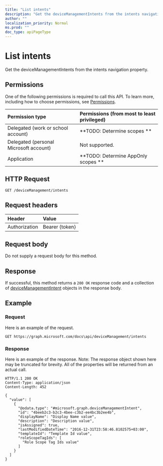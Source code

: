 ```yaml
---
title: "List intents"
description: "Get the deviceManagementIntents from the intents navigation property."
author: ""
localization_priority: Normal
ms.prod: ""
doc_type: apiPageType
---
```


# List intents

Get the deviceManagementIntents from the intents navigation property.

## Permissions
One of the following permissions is required to call this API. To learn more, including how to choose permissions, see [Permissions](/concepts/permissions-reference.md).

|Permission type|Permissions (from most to least privileged)|
|:---|:---|
|Delegated (work or school account)|**TODO: Determine scopes **|
|Delegated (personal Microsoft account)|Not supported.|
|Application|**TODO: Determine AppOnly scopes **|

## HTTP Request
<!-- {
  "blockType": "ignored"
}
-->
``` http
GET /deviceManagement/intents
```

## Request headers
|Header|Value|
|:---|:---|
|Authorization|Bearer {token}|

## Request body
Do not supply a request body for this method.

## Response
If successful, this method returns a `200 OK` response code and a collection of [deviceManagementIntent](../resources/devicemanagementintent.md) objects in the response body.

## Example

### Request
Here is an example of the request.
<!-- {
  "blockType": "request",
  "name": "get_devicemanagementintent"
}
-->
``` http
GET https://graph.microsoft.com/docs\api/deviceManagement/intents
```

### Response
Here is an example of the response. Note: The response object shown here may be truncated for brevity. All of the properties will be returned from an actual call.
<!-- {
  "blockType": "response",
  "truncated": true,
  "@odata.type": "collection(microsoft.graph.devicemanagementintent)"
}
-->
``` http
HTTP/1.1 200 OK
Content-Type: application/json
Content-Length: 452

{
  "value": [
    {
      "@odata.type": "#microsoft.graph.deviceManagementIntent",
      "id": "4beeb2c3-b2c3-4bee-c3b2-ee4bc3b2ee4b",
      "displayName": "Display Name value",
      "description": "Description value",
      "isAssigned": true,
      "lastModifiedDateTime": "2016-12-31T23:58:46.8102575+03:00",
      "templateId": "Template Id value",
      "roleScopeTagIds": [
        "Role Scope Tag Ids value"
      ]
    }
  ]
}
```

